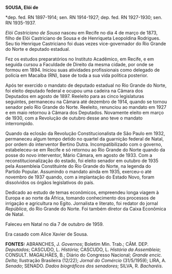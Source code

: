 **SOUSA, Elói de**

\*dep. fed. RN 1897-1914; sen. RN 1914-1927; dep. fed. RN 1927-1930;
sen. RN 1935-1937.

*Elói Castriciano de Sousa* nasceu em Recife no dia 4 de março de 1873,
filho de Elói Castriciano de Sousa e de Henriqueta Leopoldina Rodrigues.
Seu tio Henrique Castriciano foi duas vezes vice-governador do Rio
Grande do Norte e deputado estadual.

Fez os estudos preparatórios no Instituto Acadêmico, em Recife, e em
seguida cursou a Faculdade de Direito da mesma cidade, por onde se
formou em 1894. Iniciou suas atividades profissionais como delegado de
polícia em Macaíba (RN), base de toda a sua vida política posterior.

Após ter exercido o mandato de deputado estadual no Rio Grande do Norte,
foi eleito deputado federal e ocupou uma cadeira na Câmara dos Deputados
em agosto de 1897. Reeleito para as cinco legislaturas seguintes,
permaneceu na Câmara até dezembro de 1914, quando se tornou senador pelo
Rio Grande do Norte. Reeleito, renunciou ao mandato em 1927 e em maio
retornou à Câmara dos Deputados. Novamente eleito em março de 1930, com
a Revolução de outubro desse ano teve o mandato interrompido.

Quando da eclosão da Revolução Constitucionalista de São Paulo em 1932,
permaneceu algum tempo detido no quartel da guarnição federal de Natal,
por ordem do interventor Bertino Dutra. Incompatibilizado com o governo,
estabeleceu-se em Recife e só retornou ao Rio Grande do Norte quando da
posse do novo interventor, Mário Câmara, em agosto de 1933. Com a
reconstitucionalização do estado, foi eleito senador em outubro de 1935
pela Assembleia Constituinte do Rio Grande do Norte, na legenda do
Partido Popular. Assumindo o mandato ainda em 1935, exerceu-o até
novembro de 1937 quando, com a implantação do Estado Novo, foram
dissolvidos os órgãos legislativos do país.

Dedicado ao estudo de temas econômicos, empreendeu longa viagem à Europa
e ao norte da África, tomando conhecimento dos processos de irrigação e
agricultura no Egito. Jornalista e literato, foi redator do jornal
*República*, do Rio Grande do Norte. Foi também diretor da Caixa
Econômica de Natal.

Faleceu em Natal no dia 7 de outubro de 1959.

Era casado com Alice Xavier de Sousa.

**FONTES:** ABRANCHES, J. *Governos*; Boletim Min. Trab.; CÂM. DEP.
*Deputados*; CASCUDO, L. *História*; CASCUDO, L. *História da
Assembleia*; CONSULT. MAGALHÃES, B.; Diário do Congresso Nacional;
*Grande encic. Delta*; Ilustração Brasileira (12/22); *Jornal do
Comércio* (31/5/1959); LIRA, A. *Senado*; SENADO. *Dados biográficos dos
senadores*; SILVA, R. *Bacharéis*.
